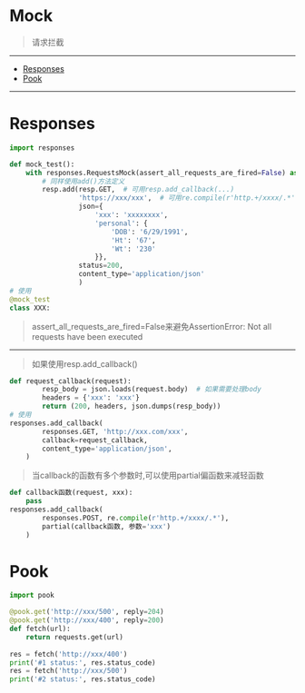 # Mock
> 请求拦截 
---
* [Responses](#Responses)
* [Pook](#Pook)
---
# Responses
```python
import responses

def mock_test():
    with responses.RequestsMock(assert_all_requests_are_fired=False) as resp:
        # 同样使用add()方法定义
        resp.add(resp.GET,  # 可用resp.add_callback(...)
                 'https://xxx/xxx',  # 可用re.compile(r'http.+/xxxx/.*')正则匹配url
                 json={
                     'xxx': 'xxxxxxxx',
                     'personal': {
                         'DOB': '6/29/1991',
                         'Ht': '67',
                         'Wt': '230'
                     }},
                 status=200,
                 content_type='application/json'
                 )
# 使用
@mock_test
class XXX:
```
> assert_all_requests_are_fired=False来避免AssertionError: Not all requests have been executed
---
> 如果使用resp.add_callback()
```python
def request_callback(request):
        resp_body = json.loads(request.body)  # 如果需要处理body
        headers = {'xxx': 'xxx'}
        return (200, headers, json.dumps(resp_body))
# 使用
responses.add_callback(
        responses.GET, 'http://xxx.com/xxx',
        callback=request_callback,
        content_type='application/json',
    )
```
> 当callback的函数有多个参数时,可以使用partial偏函数来减轻函数
```python
def callback函数(request, xxx):
    pass
responses.add_callback(
        responses.POST, re.compile(r'http.+/xxxx/.*'),
        partial(callback函数, 参数='xxx')
    )
```


# Pook
```python
import pook

@pook.get('http://xxx/500', reply=204)
@pook.get('http://xxx/400', reply=200)
def fetch(url):
    return requests.get(url)
    
res = fetch('http://xxx/400')
print('#1 status:', res.status_code)
res = fetch('http://xxx/500')
print('#2 status:', res.status_code)
```
